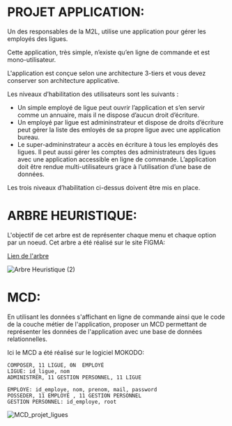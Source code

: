 # PROJET APPLICATION:

Un des responsables de la M2L, utilise une application pour gérer les employés des ligues. 

Cette application, très simple, n’existe qu’en ligne de commande et est mono-utilisateur. 

L'application  est conçue selon une architecture 3-tiers et vous devez conserver son architecture applicative.

Les niveaux d’habilitation des utilisateurs sont les suivants :

* Un simple employé de ligue peut ouvrir l’application et s’en servir comme un annuaire, mais il ne dispose d’aucun droit d’écriture.
* Un employé par ligue est admininstrateur et dispose de droits d’écriture peut gérer la liste des emloyés de sa propre ligue avec une application bureau.
* Le super-admininstrateur a accès en écriture à tous les employés des ligues. Il peut aussi gérer les comptes des administrateurs des ligues avec une application accessible en ligne de commande.
L’application doit être rendue multi-utilisateurs grace à l’utilisation d’une base de données.

Les trois niveaux d’habilitation ci-dessus doivent être mis en place.
# ARBRE HEURISTIQUE:

L'objectif de cet arbre est de représenter chaque menu et chaque option par un noeud.
Cet arbre a été réalisé sur le site FIGMA:

[Lien de l'arbre](https://www.figma.com/file/nKBFi9b7gsDLVyzOhAWF3z/Arbre-Heuristique?type=whiteboard&node-id=0%3A1&t=NrrkjkS34Nig52fh-1) 


![Arbre Heuristique (2)]([https://github.com/laetitiamichel/PROJET_LIGUES_MESLE/blob/developpement/Arbre%20Heuristique.png](https://github.com/laetitiamichel/PROJET_LIGUES_MESLE/blob/developpement/MCD_projet_ligues.png))





# MCD:

En utilisant les données s'affichant en ligne de commande ainsi que le code de la couche métier de l'application, proposer un MCD permettant de représenter les données de l'application avec une base de données relationnelles.

Ici le MCD a été réalisé sur le logiciel MOKODO:

```
COMPOSER, 11 LIGUE, 0N  EMPLOYÉ
LIGUE: id_ligue, nom 
ADMINISTRER, 11 GESTION PERSONNEL, 11 LIGUE

EMPLOYE: id_employe, nom, prenom, mail, password
POSSEDER, 11 EMPLOYÉ , 11 GESTION PERSONNEL
GESTION PERSONNEL: id_employe, root
```

![MCD_projet_ligues](https://hackmd.io/_uploads/HyAbRAfup.png)

